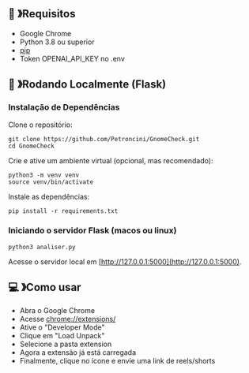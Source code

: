 ## 📝 》Requisitos

- Google Chrome
- Python 3.8 ou superior
- [pip](https://pip.pypa.io/en/stable/installation/)
- Token OPENAI_API_KEY no .env

## 📖 》Rodando Localmente (Flask)

### Instalação de Dependências

Clone o repositório:
```
git clone https://github.com/Petroncini/GnomeCheck.git
cd GnomeCheck
```

Crie e ative um ambiente virtual (opcional, mas recomendado):
```
python3 -m venv venv
source venv/bin/activate
```

Instale as dependências:
```
pip install -r requirements.txt
```

### Iniciando o servidor Flask (macos ou linux)

```
python3 analiser.py
```

Acesse o servidor local em [http://127.0.0.1:5000](http://127.0.0.1:5000).

## 💻 》Como usar

- Abra o Google Chrome
- Acesse [chrome://extensions/](chrome://extensions/)
- Ative o "Developer Mode"
- Clique em "Load Unpack"
- Selecione a pasta extension
- Agora a extensão já está carregada
- Finalmente, clique no ícone e envie uma link de reels/shorts